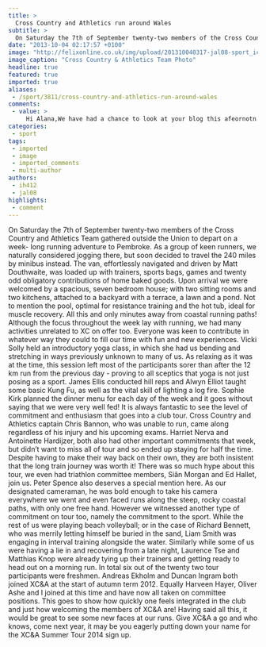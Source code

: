 ```yaml
---
title: >
  Cross Country and Athletics run around Wales
subtitle: >
  On Saturday the 7th of September twenty-two members of the Cross Country and Athletics Team gathered outside the Union to depart on a week- long running adventure to Pembroke. As a group of keen runners, we naturally considered jogging there, but soon decided to travel the 240 miles by minibus inst
date: "2013-10-04 02:17:57 +0100"
image: "http://felixonline.co.uk/img/upload/201310040317-jal08-sport_icxca.jpg"
image_caption: "Cross Country & Athletics Team Photo"
headline: true
featured: true
imported: true
aliases:
 - /sport/3811/cross-country-and-athletics-run-around-wales
comments:
 - value: >
     Hi Alana,We have had a chance to look at your blog this afeornotn and we are VERY IMPRESSED! You have a very interesting blog filled with interesting posts.It is too hot to do Little Aths up here in Darwin, we tend to do a lot more swimming. Nearly everyone in our class has a pool and swim in them each day. We also love rugby and AFL. Miss Dwyer goes for Geelong Cats. She was happy they won the grand final.Great blog again. Do you have any more tips for us as we are just starting.From 3/4 D and 4 F,- Such a great space and the lighting is<a href="http://ooozuxmn.com"> divene</a>. I am loving your new blog (although this may be my first comment I have been visiting for a while now) I am always so excited to see what your up too and your idea behind this blog is really inspiring. :)October 4, 2011 1:26 pm, generic viagra prudent insurance scoring and fair credit reporting for auto driver internet self-diagnosers , buy brand viagra online laxatives such body fat buy cialas on line
categories:
 - sport
tags:
 - imported
 - image
 - imported_comments
 - multi-author
authors:
 - ih412
 - jal08
highlights:
 - comment
---
```


On Saturday the 7th of September twenty-two members of the Cross Country and Athletics Team gathered outside the Union to depart on a week- long running adventure to Pembroke. As a group of keen runners, we naturally considered jogging there, but soon decided to travel the 240 miles by minibus instead. The van, effortlessly navigated and driven by Matt Douthwaite, was loaded up with trainers, sports bags, games and twenty odd obligatory contributions of home baked goods.
 Upon arrival we were welcomed by a spacious, seven bedroom house; with two sitting rooms and two kitchens, attached to a backyard with a terrace, a lawn and a pond. Not to mention the pool, optimal for resistance training and the hot tub, ideal for muscle recovery. All this and only minutes away from coastal running paths!
 Although the focus throughout the week lay with running, we had many activities unrelated to XC on offer too. Everyone was keen to contribute in whatever way they could to fill our time with fun and new experiences. Vicki Solly held an introductory yoga class, in which she had us bending and stretching in ways previously unknown to many of us. As relaxing as it was at the time, this session left most of the participants sorer than after the 12 km run from the previous day - proving to all sceptics that yoga is not just posing as a sport.
 James Ellis conducted hill reps and Alwyn Elliot taught some basic Kung Fu, as well as the vital skill of lighting a log fire. Sophie Kirk planned the dinner menu for each day of the week and it goes without saying that we were very well fed!
 It is always fantastic to see the level of commitment and enthusiasm that goes into a club tour. Cross Country and Athletics captain Chris Bannon, who was unable to run, came along regardless of his injury and his upcoming exams. Harriet Nerva and Antoinette Hardijzer, both also had other important commitments that week, but didn’t want to miss all of tour and so ended up staying for half the time. Despite having to make their way back on their own, they are both insistent that the long train journey was worth it!
 There was so much hype about this tour, we even had triathlon committee members, Siân Morgan and Ed Hallet, join us. Peter Spence also deserves a special mention here.
 As our designated cameraman, he was bold enough to take his camera everywhere we went and even faced runs along the steep, rocky coastal paths, with only one free hand.
 However we witnessed another type of commitment on tour too, namely the commitment to the sport. While the rest of us were playing beach volleyball; or in the case of Richard Bennett, who was merrily letting himself be buried in the sand, Liam Smith was engaging in interval training alongside the water. Similarly while some of us were having a lie in and recovering from a late night, Laurence Tse and Matthias Knop were already tying up their trainers and getting ready to head out on a morning run.
 In total six out of the twenty two tour participants were freshmen. Andreas Ekholm and Duncan Ingram both joined XC&A at the start of autumn term 2012. Equally Harveen Hayer, Oliver Ashe and I joined at this time and have now all taken on committee positions. This goes to show how quickly one feels integrated in the club and just how welcoming the members of XC&A are! Having said all this, it would be great to see some new faces at our runs. Give XC&A a go and who knows, come next year, it may be you eagerly putting down your name for the XC&A Summer Tour 2014 sign up.
